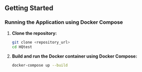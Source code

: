 ## Getting Started

### Running the Application using Docker Compose

1. **Clone the repository:**

    ```bash
    git clone <repository_url>
    cd HQtest
    ```

2. **Build and run the Docker container using Docker Compose:**

    ```bash
    docker-compose up --build
    ```

